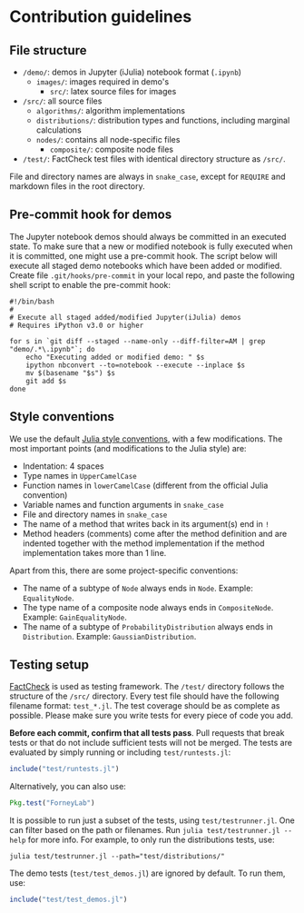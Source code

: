 Contribution guidelines
=======================

File structure
--------------
- `/demo/`: demos in Jupyter (iJulia) notebook format (`.ipynb`)
    + `images/`: images required in demo's
        * `src/`: latex source files for images
- `/src/`: all source files
	+ `algorithms/`: algorithm implementations
    + `distributions/`: distribution types and functions, including marginal calculations
    + `nodes/`: contains all node-specific files
        * `composite/`: composite node files
- `/test/`: FactCheck test files with identical directory structure as `/src/`.

File and directory names are always in `snake_case`, except for `REQUIRE` and markdown files in the root directory.

Pre-commit hook for demos
-------------------------

The Jupyter notebook demos should always be committed in an executed state. To make sure that a new or modified notebook is fully executed when it is committed, one might use a pre-commit hook. The script below will execute all staged demo notebooks which have been added or modified. Create file `.git/hooks/pre-commit` in your local repo, and paste the following shell script to enable the pre-commit hook:

```
#!/bin/bash
#
# Execute all staged added/modified Jupyter(iJulia) demos
# Requires iPython v3.0 or higher

for s in `git diff --staged --name-only --diff-filter=AM | grep "demo/.*\.ipynb"`; do
	echo "Executing added or modified demo: " $s
	ipython nbconvert --to=notebook --execute --inplace $s
	mv $(basename "$s") $s
	git add $s
done
```


Style conventions
-----------------
We use the default [Julia style conventions](http://julia.readthedocs.org/en/latest/manual/style-guide/), with a few modifications. The most important points (and modifications to the Julia style) are:

- Indentation: 4 spaces
- Type names in `UpperCamelCase`
- Function names in `lowerCamelCase` (different from the official Julia convention)
- Variable names and function arguments in `snake_case`
- File and directory names in `snake_case`
- The name of a method that writes back in its argument(s) end in `!`
- Method headers (comments) come after the method definition and are indented together with the method implementation if the method implementation takes more than 1 line.

Apart from this, there are some project-specific conventions:

- The name of a subtype of `Node` always ends in `Node`. Example: `EqualityNode`.
- The type name of a composite node always ends in `CompositeNode`. Example: `GainEqualityNode`.
- The name of a subtype of `ProbabilityDistribution` always ends in `Distribution`. Example: `GaussianDistribution`.

Testing setup
-------------
[FactCheck](https://github.com/zachallaun/FactCheck.jl) is used as testing framework. The `/test/` directory follows the structure of the `/src/` directory. Every test file should have the following filename format: `test_*.jl`.
The test coverage should be as complete as possible. Please make sure you write tests for every piece of code you add.

**Before each commit, confirm that all tests pass**. Pull requests that break tests or that do not include sufficient tests will not be merged. The tests are evaluated by simply running or including `test/runtests.jl`:

```jl
include("test/runtests.jl")
```
Alternatively, you can also use:

```jl
Pkg.test("ForneyLab")
```

It is possible to run just a subset of the tests, using `test/testrunner.jl`. One can filter based on the path or filenames. Run `julia test/testrunner.jl --help` for more info. For example, to only run the distributions tests, use:

```
julia test/testrunner.jl --path="test/distributions/"
```

The demo tests (`test/test_demos.jl`) are ignored by default. To run them, use:

```jl
include("test/test_demos.jl")
```
